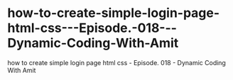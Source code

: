 # how-to-create-simple-login-page-html-css---Episode.-018---Dynamic-Coding-With-Amit
how to create simple login page html css - Episode. 018 - Dynamic Coding With Amit
